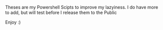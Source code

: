 Theses are my Powershell Scipts to improve my lazyiness. 
I do have more to add, but will test before I release them to the Public

Enjoy :)
